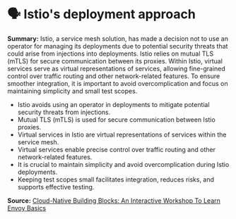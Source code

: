# 🗣️ Istio's deployment approach

**Summary:** Istio, a service mesh solution, has made a decision not to use an operator for managing its deployments due to potential security threats that could arise from injections into deployments. Istio relies on mutual TLS (mTLS) for secure communication between its proxies. Within Istio, virtual services serve as virtual representations of services, allowing fine-grained control over traffic routing and other network-related features. To ensure smoother integration, it is important to avoid overcomplication and focus on maintaining simplicity and small test scopes.

- Istio avoids using an operator in deployments to mitigate potential security threats from injections.
- Mutual TLS (mTLS) is used for secure communication between Istio proxies.
- Virtual services in Istio are virtual representations of services within the service mesh.
- Virtual services enable precise control over traffic routing and other network-related features.
- It is crucial to maintain simplicity and avoid overcomplication during Istio deployments.
- Keeping test scopes small facilitates integration, reduces risks, and supports effective testing.

**Source:** [Cloud-Native Building Blocks: An Interactive Workshop To Learn Envoy Basics](https://developerweekcloudx2023.sched.com/event/1NU5j/pro-talk-cloud-native-building-blocks-an-interactive-workshop-to-learn-envoy-basics)
